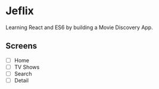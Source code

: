 # Jeflix

Learning React and ES6 by building a Movie Discovery App.

## Screens

- [ ] Home
- [ ] TV Shows
- [ ] Search
- [ ] Detail

